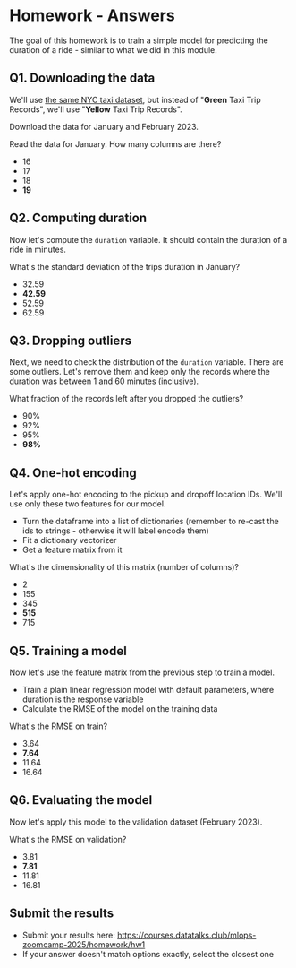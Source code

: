 # Homework - Answers

The goal of this homework is to train a simple model for predicting the duration of a ride - similar to what we did in this module.

## Q1. Downloading the data

We'll use [the same NYC taxi dataset](https://www1.nyc.gov/site/tlc/about/tlc-trip-record-data.page),
but instead of "**Green** Taxi Trip Records", we'll use "**Yellow** Taxi Trip Records".

Download the data for January and February 2023.

Read the data for January. How many columns are there?

* 16
* 17
* 18
* **19**

## Q2. Computing duration

Now let's compute the `duration` variable. It should contain the duration of a ride in minutes.

What's the standard deviation of the trips duration in January?

* 32.59
* **42.59**
* 52.59
* 62.59

## Q3. Dropping outliers

Next, we need to check the distribution of the `duration` variable. There are some outliers. Let's remove them and keep only the records where the duration was between 1 and 60 minutes (inclusive).

What fraction of the records left after you dropped the outliers?

* 90%
* 92%
* 95%
* **98%**

## Q4. One-hot encoding

Let's apply one-hot encoding to the pickup and dropoff location IDs. We'll use only these two features for our model.

* Turn the dataframe into a list of dictionaries (remember to re-cast the ids to strings - otherwise it will
  label encode them)
* Fit a dictionary vectorizer
* Get a feature matrix from it

What's the dimensionality of this matrix (number of columns)?

* 2
* 155
* 345
* **515**
* 715

## Q5. Training a model

Now let's use the feature matrix from the previous step to train a model.

* Train a plain linear regression model with default parameters, where duration is the response variable
* Calculate the RMSE of the model on the training data

What's the RMSE on train?

* 3.64
* **7.64**
* 11.64
* 16.64

## Q6. Evaluating the model

Now let's apply this model to the validation dataset (February 2023).

What's the RMSE on validation?

* 3.81
* **7.81**
* 11.81
* 16.81

## Submit the results

* Submit your results here: <https://courses.datatalks.club/mlops-zoomcamp-2025/homework/hw1>
* If your answer doesn't match options exactly, select the closest one
